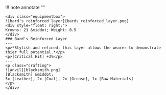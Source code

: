 !!! note annotate ""

    <div class="equipmentbox">
    ![bard's reinforced layer][bards_reinforced_layer.png]
    <div style="float: right;">
    Krowns: 21 &middot; Weight: 0.5
    </div>
    ### Bard's Reinforced Layer
    ---
    <p>*Stylish and refined, this layer allows the wearer to demonstrate thier full potential.*</p>
    <p>[Critical Hit] +3%</p>
    ---
    <p class="crafting">
    ![anvil][blacksmith.png] 
    [Blacksmith] &middot; 
    5x [Leather], 2x [Coal], 2x [Grease], 1x [Raw Materials]
    </p>
    </div>
